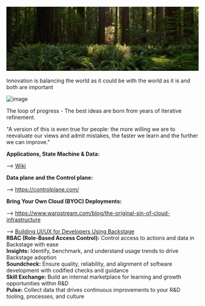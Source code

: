 ![](https://github.com/ankumar/architecture/blob/main/images/product%20development%2C%20change%2C%20and%20improvement.jpeg)

Innovation is balancing the world as it could be with the world as it is and both are important

![image](https://user-images.githubusercontent.com/658791/209478115-2fefbd42-26ce-4552-be01-bdc84a109277.png)

The loop of progress - The best ideas are born from years of iterative refinement.

"A version of this is even true for people: the more willing we are to reevaluate our views and admit mistakes, the faster we learn and the further we can improve."

**Applications, State Machine & Data:**  

--> [Wiki](https://github.com/ankumar/Open-software-design/wiki)

**Data plane and the Control plane:** 

--> https://controlplane.com/ 

**Bring Your Own Cloud (BYOC) Deployments:**  

--> https://www.warpstream.com/blog/the-original-sin-of-cloud-infrastructure  

--> [Building UI/UX for Developers Using Backstage](https://backstage.spotify.com/docs/)  
**RBAC (Role-Based Access Control):** Control access to actions and data in Backstage with ease  
**Insights:** Identify, benchmark, and understand usage trends to drive Backstage adoption  
**Soundcheck:** Ensure quality, reliability, and alignment of software development with codified checks and guidance  
**Skill Exchange:** Build an internal marketplace for learning and growth opportunities within R&D  
**Pulse:** Collect data that drives continuous improvements to your R&D tooling, processes, and culture  


  

